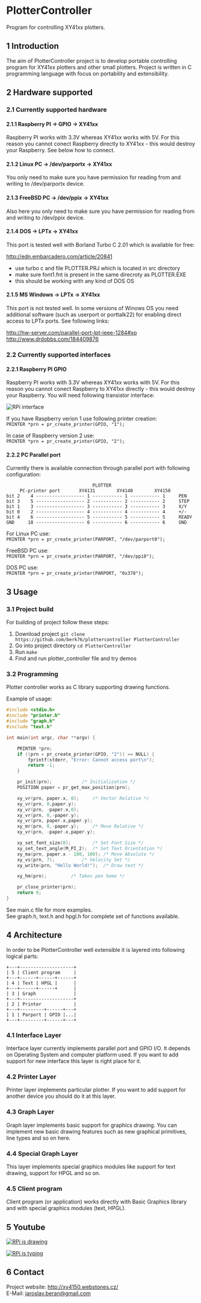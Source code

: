 # PlotterController
Program for controlling XY41xx plotters.

## 1 Introduction

The aim of PlotterController project is to develop portable controlling 
program for XY41xx plotters and other small plotters. Project is written 
in C programming language with focus on portability and extensibility.


## 2 Hardware supported

### 2.1 Currently supported hardware

#### 2.1.1 Raspberry PI -> GPIO -> XY41xx
Raspberry PI works with 3.3V whereas XY41xx works with 5V. For this 
reason you cannot conect Raspberry directly to XY41xx - this would destroy 
your Raspberry. See below how to connect.

#### 2.1.2 Linux PC -> /dev/parportx -> XY41xx
You only need to make sure you have permission for reading from and writing to 
/dev/parportx device.

#### 2.1.3 FreeBSD PC -> /dev/ppix -> XY41xx
Also here you only need to make sure you have permission for reading from and 
writing to /dev/ppix device.

#### 2.1.4 DOS -> LPTx -> XY41xx
This port is tested well with Borland Turbo C 2.01 which is available for free:  
  
http://edn.embarcadero.com/article/20841

 * use turbo c and file PLOTTER.PRJ which is located in src directory
 * make sure font1.fnt is present in the same direcroty as PLOTTER.EXE
 * this should be working with any kind of DOS OS

#### 2.1.5 MS Windows -> LPTx -> XY41xx
This port is not tested well. In some versions of Winows OS you need 
additional software (such as userport or porttalk22) for enabling direct access 
to LPTx ports. See following links:  
  
http://hw-server.com/parallel-port-lpt-ieee-1284#xp  
http://www.drdobbs.com/184409876  


### 2.2 Currently supported interfaces

#### 2.2.1 Raspberry PI GPIO
Raspberry PI works with 3.3V whereas XY41xx works with 5V. For this 
reason you cannot conect Raspberry to XY41xx directly - this would destroy 
your Raspberry. You will need following transistor interface:  
  
![RPi interface](doc/rpi_if.png)
  
If you have Raspberry verion 1 use following printer creation:  
`PRINTER *prn = pr_create_printer(GPIO, "1");`  
  
In case of Raspberry version 2 use:  
`PRINTER *prn = pr_create_printer(GPIO, "2");`  
   
#### 2.2.2 PC Parallel port
Currently there is available connection through parallel port with 
following configuration:

```
                                PLOTTER
     PC-printer port       XY4131        XY4140        XY4150
bit 2    4 ------------------ 1 ----------- 1 ----------- 1     PEN
bit 3    5 ------------------ 2 ----------- 2 ----------- 2     STEP
bit 1    3 ------------------ 3 ----------- 3 ----------- 3     X/Y
bit 0    2 ------------------ 4 ----------- 4 ----------- 4     +/-
bit 4    6 ------------------ 5 ----------- 5 ----------- 5     READY
GND     18 ------------------ 6 ----------- 6 ----------- 6     GND
```
  
For Linux PC use:  
`PRINTER *prn = pr_create_printer(PARPORT, "/dev/parport0");`  
  
FreeBSD PC use:  
`PRINTER *prn = pr_create_printer(PARPORT, "/dev/ppi0");`  
  
DOS PC use:  
`PRINTER *prn = pr_create_printer(PARPORT, "0x378");`  
  
## 3 Usage

### 3.1 Project build

For building of project follow these steps:

  1. Download project `git clone https://github.com/berk76/plottercontroller PlotterController`
  1. Go into project directory `cd PlotterController`
  1. Run `make`
  1. Find and run plotter_controller file and try demos

### 3.2 Programming

Plotter controller works as C library supporting drawing functions.  
  
Example of usage:

```c
#include <stdio.h>
#include "printer.h"
#include "graph.h"
#include "text.h"

int main(int argc, char **argv) {

	PRINTER *prn;
	if ((prn = pr_create_printer(GPIO, "2")) == NULL) {
		fprintf(stderr, "Error: Cannot access port\n");
		return -1;
	}

	pr_init(prn);			/* Initialization */
	POSITION paper = pr_get_max_position(prn);

	xy_vr(prn, paper.x, 0);		/* Vector Relative */
	xy_vr(prn, 0,paper.y);
	xy_vr(prn, -paper.x,0);
	xy_vr(prn, 0,-paper.y);
	xy_vr(prn, paper.x,paper.y);
	xy_mr(prn, 0,-paper.y);		/* Move Relative */
	xy_vr(prn, -paper.x,paper.y);

	xy_set_font_size(8);		/* Set Font Size */
	xy_set_text_angle(M_PI_2);	/* Set Text Orientation */
	xy_ma(prn, paper.x - 100, 100);	/* Move Absolute */
	xy_vs(prn, 7);			/* Velocity Set */
	xy_write(prn, "Hello World!");	/* Draw text */

	xy_hm(prn);			/* Takes pen home */

	pr_close_printer(prn);
	return 0;
}
```

See main.c file for more examples.  
See graph.h, text.h and hpgl.h for complete set of functions available.  


## 4 Architecture

In order to be PlotterController well extensible it is layered into following 
logical parts:

```
+---+--------------------+
| 5 | Client program     |
+---+------+------+------+
| 4 | Text | HPGL |      |
+---+------+------+      |
| 3 | Graph              |
+---+--------------------+
| 2 | Printer            |
+---+---------+------+---+
| 1 | Parport | GPIO |...|
+---+---------+------+---+
```

### 4.1 Interface Layer

Interface layer currently implements parallel port and GPIO I/O. It depends on 
Operating System and computer platform used. If you want to add support for 
new interface this layer is right place for it.


### 4.2 Printer Layer

Printer layer implements particular plotter. If you want to add support for 
another device you should do it at this layer.


### 4.3 Graph Layer

Graph layer implements basic support for graphics drawing. You can implement 
new basic drawing features such as new graphical primitives, line types
and so on here.


### 4.4 Special Graph Layer

This layer implements special graphics modules like support for text drawing,
support for HPGL and so on.


### 4.5 Client program

Client program (or application) works directly with Basic Graphics library and 
with special graphics modules (text, HPGL).

## 5 Youtube

[![RPi is drawing](https://img.youtube.com/vi/rBLfUTozy2g/0.jpg)](http://www.youtube.com/watch?v=rBLfUTozy2g)
  
[![RPi is typing](https://img.youtube.com/vi/3A5FSUkz8Y8/0.jpg)](http://www.youtube.com/watch?v=3A5FSUkz8Y8)

## 6 Contact
Project website:	http://xy4150.webstones.cz/  
E-Mail:			jaroslav.beran@gmail.com  
